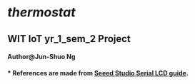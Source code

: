 # _thermostat_
## WIT IoT yr_1_sem_2 Project
#### Author@Jun-Shuo Ng
#### * References are made from [Seeed Studio Serial LCD guide](https://github.com/Seeed-Studio/Serial_LCD).
